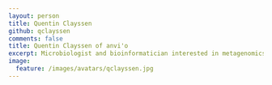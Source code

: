 ```yaml
---
layout: person
title: Quentin Clayssen
github: qclayssen
comments: false
title: Quentin Clayssen of anvi'o
excerpt: Microbiologist and bioinformatician interested in metagenomics.
image:
  feature: /images/avatars/qclayssen.jpg
---
```


